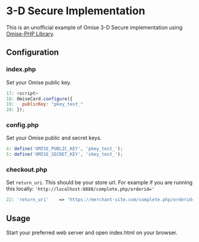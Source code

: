 # 3-D Secure Implementation

This is an unofficial example of Omise 3-D Secure implementation using [Omise-PHP Library](https://github.com/omise/omise-php).

## Configuration

### index.php

Set your Omise public key.

```javascript
17: <script>
18: OmiseCard.configure({
19:   publicKey: "pkey_test_"
20: });
```

### config.php

Set your Omise public and secret keys.

```php
4: define('OMISE_PUBLIC_KEY', 'pkey_test_');
5: define('OMISE_SECRET_KEY', 'skey_test_');
```

### checkout.php

Set `return_uri`. This should be your store url. For example if you are running this locally: `'http://localhost:8888/complete.php/orderid='`

```php
22: 'return_uri'	=> 'https://merchant-site.com/complete.php/orderid=' . $order_id,
```

## Usage

Start your preferred web server and open index.html on your browser.